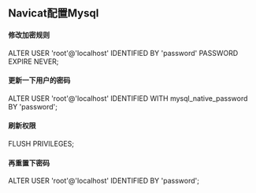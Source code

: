## Navicat配置Mysql

####  修改加密规则 

ALTER USER 'root'@'localhost' IDENTIFIED BY 'password' PASSWORD EXPIRE NEVER;  

#### 更新一下用户的密码 

ALTER USER 'root'@'localhost' IDENTIFIED WITH mysql_native_password BY 'password';   

#### 刷新权限

FLUSH PRIVILEGES;   

#### 再重置下密码

ALTER USER 'root'@'localhost' IDENTIFIED BY 'password';  

